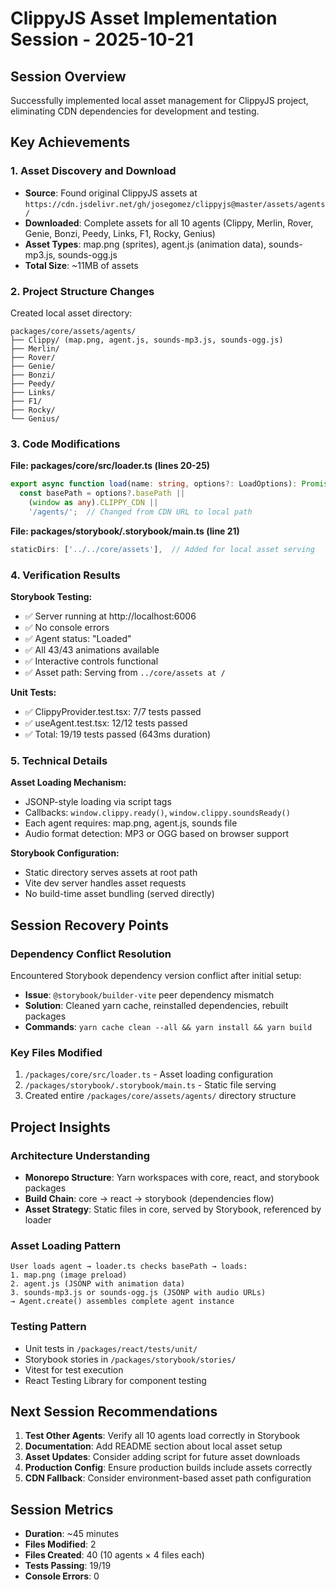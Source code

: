 # ClippyJS Asset Implementation Session - 2025-10-21

## Session Overview
Successfully implemented local asset management for ClippyJS project, eliminating CDN dependencies for development and testing.

## Key Achievements

### 1. Asset Discovery and Download
- **Source**: Found original ClippyJS assets at `https://cdn.jsdelivr.net/gh/josegomez/clippyjs@master/assets/agents/`
- **Downloaded**: Complete assets for all 10 agents (Clippy, Merlin, Rover, Genie, Bonzi, Peedy, Links, F1, Rocky, Genius)
- **Asset Types**: map.png (sprites), agent.js (animation data), sounds-mp3.js, sounds-ogg.js
- **Total Size**: ~11MB of assets

### 2. Project Structure Changes
Created local asset directory:
```
packages/core/assets/agents/
├── Clippy/ (map.png, agent.js, sounds-mp3.js, sounds-ogg.js)
├── Merlin/
├── Rover/
├── Genie/
├── Bonzi/
├── Peedy/
├── Links/
├── F1/
├── Rocky/
└── Genius/
```

### 3. Code Modifications

**File: packages/core/src/loader.ts (lines 20-25)**
```typescript
export async function load(name: string, options?: LoadOptions): Promise<Agent> {
  const basePath = options?.basePath ||
    (window as any).CLIPPY_CDN ||
    '/agents/';  // Changed from CDN URL to local path
```

**File: packages/storybook/.storybook/main.ts (line 21)**
```typescript
staticDirs: ['../../core/assets'],  // Added for local asset serving
```

### 4. Verification Results

**Storybook Testing:**
- ✅ Server running at http://localhost:6006
- ✅ No console errors
- ✅ Agent status: "Loaded"
- ✅ All 43/43 animations available
- ✅ Interactive controls functional
- ✅ Asset path: Serving from `../core/assets at /`

**Unit Tests:**
- ✅ ClippyProvider.test.tsx: 7/7 tests passed
- ✅ useAgent.test.tsx: 12/12 tests passed
- ✅ Total: 19/19 tests passed (643ms duration)

### 5. Technical Details

**Asset Loading Mechanism:**
- JSONP-style loading via script tags
- Callbacks: `window.clippy.ready()`, `window.clippy.soundsReady()`
- Each agent requires: map.png, agent.js, sounds file
- Audio format detection: MP3 or OGG based on browser support

**Storybook Configuration:**
- Static directory serves assets at root path
- Vite dev server handles asset requests
- No build-time asset bundling (served directly)

## Session Recovery Points

### Dependency Conflict Resolution
Encountered Storybook dependency version conflict after initial setup:
- **Issue**: `@storybook/builder-vite` peer dependency mismatch
- **Solution**: Cleaned yarn cache, reinstalled dependencies, rebuilt packages
- **Commands**: `yarn cache clean --all && yarn install && yarn build`

### Key Files Modified
1. `/packages/core/src/loader.ts` - Asset loading configuration
2. `/packages/storybook/.storybook/main.ts` - Static file serving
3. Created entire `/packages/core/assets/agents/` directory structure

## Project Insights

### Architecture Understanding
- **Monorepo Structure**: Yarn workspaces with core, react, and storybook packages
- **Build Chain**: core → react → storybook (dependencies flow)
- **Asset Strategy**: Static files in core, served by Storybook, referenced by loader

### Asset Loading Pattern
```
User loads agent → loader.ts checks basePath → loads:
1. map.png (image preload)
2. agent.js (JSONP with animation data)
3. sounds-mp3.js or sounds-ogg.js (JSONP with audio URLs)
→ Agent.create() assembles complete agent instance
```

### Testing Pattern
- Unit tests in `/packages/react/tests/unit/`
- Storybook stories in `/packages/storybook/stories/`
- Vitest for test execution
- React Testing Library for component testing

## Next Session Recommendations

1. **Test Other Agents**: Verify all 10 agents load correctly in Storybook
2. **Documentation**: Add README section about local asset setup
3. **Asset Updates**: Consider adding script for future asset downloads
4. **Production Config**: Ensure production builds include assets correctly
5. **CDN Fallback**: Consider environment-based asset path configuration

## Session Metrics
- **Duration**: ~45 minutes
- **Files Modified**: 2
- **Files Created**: 40 (10 agents × 4 files each)
- **Tests Passing**: 19/19
- **Console Errors**: 0
